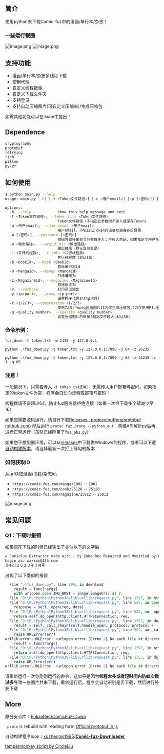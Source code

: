 
## 简介

使用python来下载Comic-fuz中的漫画/单行本/杂志！

### 一些运行截图

![image.png](https://s2.loli.net/2023/02/19/deW4goM2pNfJlqS.png)
![image.png](https://s2.loli.net/2023/02/19/PdabVKxiqu3j2Az.png)

## 支持功能
* 漫画/单行本/杂志多线程下载
* 使用代理
* 自定义线程数量
* 自定义下载文件夹
* 支持登录
* 支持自动压缩图片(可自定义压缩率)/生成压缩包

如需其他功能可以在Issue中提出！

## Dependence

```bash
cryptography
protobuf
retrying
rich
pillow
py7zr
```

## 如何使用

```bash
$ python main.py --help
usage: main.py [-h] [-t <Token文件路径>] [-u <用户email>] [-p [<密码>]] [-o <输出路径>] [-j <并行线程数>] [-b <BookId>] [-m <MangaId>] [-z <MagazineId>] [-v] [-y <ip:port>] [-c <1/2/3>] [-q <quality number>]

options:
  -h, --help            show this help message and exit
  -t <Token文件路径>, --token-file <Token文件路径>
                        Token文件路径（不指定此参数则不读入或保存Token）
  -u <用户email>, --user-email <用户email>
                        用户email，不填且无Token的话会以游客身份登录
  -p [<密码>], --password [<密码>]
                        密码可直接由命令行参数传入；不传入的话，如果指定了用户名（`-u`），将会询问
  -o <输出路径>, --output-dir <输出路径>
                        输出目录（默认当前目录）
  -j <并行线程数>, --n-jobs <并行线程数>
                        并行线程数（默认16）
  -b <BookId>, --book <BookId>
                        目标单行本Id
  -m <MangaId>, --manga <MangaId>
                        目标漫画Id
  -z <MagazineId>, --magazine <MagazineId>
                        目标杂志Id
  -v, --verbose         打印调试输出
  -y <ip:port>, --proxy <ip:port>
                        设置程序代理(http代理)
  -c <1/2/3>, --compression <1/2/3>
                        使用7z与ffmpeg压缩图片(1为仅生成压缩包,2为仅使用PIL压缩图片,3为两者都使用)
  -q <quality number>, --quality <quality number>
                        设置压缩图片的质量(越高文件越大,默认80)


```

### 命令示例：

`fuz_down -t token.txt -m 2443 -y 127.0.0.1`

`python .\fuz_down.py -t token.txt -y 127.0.0.1:7890 -j 64 -z 26235`

`python .\fuz_down.py -t token.txt -y 127.0.0.1:7890 -j 64 -z 26235 -c 3 -q 60`

### 注意！

一般情况下，只需要传入 `-t token.txt`即可，无需传入用户邮箱与密码，如果指定的token文件为空，程序会自动向您索取邮箱与密码！

线程数请不要超过64，防止fuz服务器拒绝连接（如果一次性下载多个请减少至16）

如果您需要源码运行，请自行下载[Releases · protocolbuffers/protobuf (github.com)](https://github.com/protocolbuffers/protobuf/releases) 然后运行 `protoc fuz.proto --python_out .`构建API解析py后再进行正常运行（虽然已经附带了`fuz_pb2.py`）

如果您不想配置环境，可以从[releases](https://github.com/misaka10843/ComicFuz-Down/releases/)中下载供Windows的程序，或者可以下载[自动构建版本](https://github.com/misaka10843/ComicFuz-Down/actions/)，请选择最新一次打上绿勾的版本

### 如何获取ID

从url获取漫画/书籍/杂志id。

* `https://comic-fuz.com/manga/1902` -- `1902`
* `https://comic-fuz.com/book/25120` -- `25120`
* `https://comic-fuz.com/magazine/25812` -- `25812`

![image.png](https://s2.loli.net/2023/03/19/Z1OPVb5Ey7tTuka.png)

## 常见问题

### Q1：下载时报错

如果您在下载的时候已经输出了类似以下的文字后

```bash
= ComicFuz-Extractor made with ♡ by EnkanRec Repaired and Modified by misaka10843=
Login as: xxxxxx@126.com
[Max]２０２３年３月号
```

出现了以下类似的报错

```python
  File ".\fuz_down.py", line 194, in download
    result = func(*args)
    with urlopen.open(IMG_HOST + image.imageUrl) as r:
  File "D:\PL\Python\Python38\lib\urllib\request.py", line 1397, in https_open
  File "D:\PL\Python\Python38\lib\urllib\request.py", line 525, in open
    response = self._open(req, data)
  File "D:\PL\Python\Python38\lib\urllib\request.py", line 542, in _open
    return self.do_open(http.client.HTTPSConnection, req,
  File "D:\PL\Python\Python38\lib\urllib\request.py", line 1357, in do_open
    result = self._call_chain(self.handle_open, protocol, protocol +
  File "D:\PL\Python\Python38\lib\urllib\request.py", line 502, in _call_chain
    raise URLError(err)
urllib.error.URLError: <urlopen error [Errno 2] No such file or directory>
    result = func(*args)
  File "D:\PL\Python\Python38\lib\urllib\request.py", line 1397, in https_open
    return self.do_open(http.client.HTTPSConnection, req,
  File "D:\PL\Python\Python38\lib\urllib\request.py", line 1357, in do_open
    raise URLError(err)
urllib.error.URLError: <urlopen error [Errno 2] No such file or directory>
```

请重新运行一次你刚刚运行的命令，这似乎是因为**线程太多或者短时间内防蚊次数过多**导致一些图片并未下载，重新运行后，程序会自动识别是否下载，然后进行补充下载

## More

原分支仓库：[EnkanRec/ComicFuz-Down](https://github.com/EnkanRec/ComicFuz-Down)

`.proto` is rebuild with reading form [Official protobuf in js](https://comic-fuz.com/_next/static/chunks/pages/_app-b24da103ab4a3f25b6bc.js)

自动构建程序icon：[xuzhengyi1995](https://github.com/xuzhengyi1995)/**[Comic-fuz-Downloader](https://github.com/xuzhengyi1995/Comic-fuz-Downloader)**

[tampermonkey script by CircleLiu](https://github.com/CircleLiu/Comic-Fuz-Downloader)
